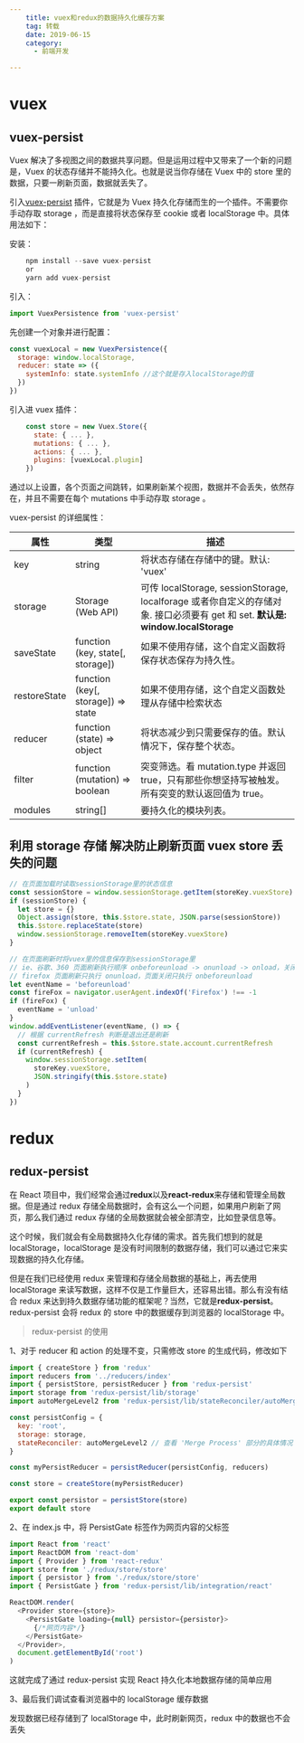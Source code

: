 ```yaml
---
    title: vuex和redux的数据持久化缓存方案
    tag: 转载
    date: 2019-06-15
    category: 
      - 前端开发

---
```


# vuex

## vuex-persist

Vuex 解决了多视图之间的数据共享问题。但是运用过程中又带来了一个新的问题是，Vuex 的状态存储并不能持久化。也就是说当你存储在 Vuex 中的 store 里的数据，只要一刷新页面，数据就丢失了。

引入[vuex-persist](https://github.com/championswimmer/vuex-persist) 插件，它就是为 Vuex 持久化存储而生的一个插件。不需要你手动存取 storage ，而是直接将状态保存至 cookie 或者 localStorage 中。具体用法如下：

安装：

```js
    npm install --save vuex-persist
    or
    yarn add vuex-persist
```

引入：

```js
import VuexPersistence from 'vuex-persist'
```

先创建一个对象并进行配置：

```js
const vuexLocal = new VuexPersistence({
  storage: window.localStorage,
  reducer: state => ({
    systemInfo: state.systemInfo //这个就是存入localStorage的值
  })
})
```

引入进 vuex 插件：

```js
    const store = new Vuex.Store({
      state: { ... },
      mutations: { ... },
      actions: { ... },
      plugins: [vuexLocal.plugin]
    })
```

通过以上设置，各个页面之间跳转，如果刷新某个视图，数据并不会丢失，依然存在，并且不需要在每个 mutations 中手动存取 storage 。

vuex-persist 的详细属性：

| 属性         | 类型                                 | 描述                                                                                                                            |
| ------------ | ------------------------------------ | ------------------------------------------------------------------------------------------------------------------------------- |
| key          | string                               | 将状态存储在存储中的键。默认: 'vuex'                                                                                            |
| storage      | Storage (Web API)                    | 可传 localStorage, sessionStorage, localforage 或者你自定义的存储对象. 接口必须要有 get 和 set. **默认是: window.localStorage** |
| saveState    | function (key, state\[, storage\])   | 如果不使用存储，这个自定义函数将保存状态保存为持久性。                                                                          |
| restoreState | function (key\[, storage\]) => state | 如果不使用存储，这个自定义函数处理从存储中检索状态                                                                              |
| reducer      | function (state) => object           | 将状态减少到只需要保存的值。默认情况下，保存整个状态。                                                                          |
| filter       | function (mutation) => boolean       | 突变筛选。看 mutation.type 并返回 true，只有那些你想坚持写被触发。所有突变的默认返回值为 true。                                 |
| modules      | string\[\]                           | 要持久化的模块列表。                                                                                                            |

## 利用 storage 存储 解决防止刷新页面 vuex store 丢失的问题

```js
// 在页面加载时读取sessionStorage里的状态信息
const sessionStore = window.sessionStorage.getItem(storeKey.vuexStore)
if (sessionStore) {
  let store = {}
  Object.assign(store, this.$store.state, JSON.parse(sessionStore))
  this.$store.replaceState(store)
  window.sessionStorage.removeItem(storeKey.vuexStore)
}

// 在页面刷新时将vuex里的信息保存到sessionStorage里
// ie、谷歌、360 页面刷新执行顺序 onbeforeunload -> onunload -> onload，关闭执行顺序 onbeforeunload -> onunload
// firefox 页面刷新只执行 onunload，页面关闭只执行 onbeforeunload
let eventName = 'beforeunload'
const fireFox = navigator.userAgent.indexOf('Firefox') !== -1
if (fireFox) {
  eventName = 'unload'
}
window.addEventListener(eventName, () => {
  // 根据 currentRefresh 判断是退出还是刷新
  const currentRefresh = this.$store.state.account.currentRefresh
  if (currentRefresh) {
    window.sessionStorage.setItem(
      storeKey.vuexStore,
      JSON.stringify(this.$store.state)
    )
  }
})
```

# redux

## redux-persist

在 React 项目中，我们经常会通过**redux**以及**react-redux**来存储和管理全局数据。但是通过 redux 存储全局数据时，会有这么一个问题，如果用户刷新了网页，那么我们通过 redux 存储的全局数据就会被全部清空，比如登录信息等。

这个时候，我们就会有全局数据持久化存储的需求。首先我们想到的就是 localStorage，localStorage 是没有时间限制的数据存储，我们可以通过它来实现数据的持久化存储。

但是在我们已经使用 redux 来管理和存储全局数据的基础上，再去使用 localStorage 来读写数据，这样不仅是工作量巨大，还容易出错。那么有没有结合 redux 来达到持久数据存储功能的框架呢？当然，它就是**redux-persist**。redux-persist 会将 redux 的 store 中的数据缓存到浏览器的 localStorage 中。

> redux-persist 的使用

1、对于 reducer 和 action 的处理不变，只需修改 store 的生成代码，修改如下

```js
import { createStore } from 'redux'
import reducers from '../reducers/index'
import { persistStore, persistReducer } from 'redux-persist'
import storage from 'redux-persist/lib/storage'
import autoMergeLevel2 from 'redux-persist/lib/stateReconciler/autoMergeLevel2'

const persistConfig = {
  key: 'root',
  storage: storage,
  stateReconciler: autoMergeLevel2 // 查看 'Merge Process' 部分的具体情况
}

const myPersistReducer = persistReducer(persistConfig, reducers)

const store = createStore(myPersistReducer)

export const persistor = persistStore(store)
export default store
```

2、在 index.js 中，将 PersistGate 标签作为网页内容的父标签

```js
import React from 'react'
import ReactDOM from 'react-dom'
import { Provider } from 'react-redux'
import store from './redux/store/store'
import { persistor } from './redux/store/store'
import { PersistGate } from 'redux-persist/lib/integration/react'

ReactDOM.render(
  <Provider store={store}>
    <PersistGate loading={null} persistor={persistor}>
      {/*网页内容*/}
    </PersistGate>
  </Provider>,
  document.getElementById('root')
)
```

这就完成了通过 redux-persist 实现 React 持久化本地数据存储的简单应用

3、最后我们调试查看浏览器中的 localStorage 缓存数据

发现数据已经存储到了 localStorage 中，此时刷新网页，redux 中的数据也不会丢失
